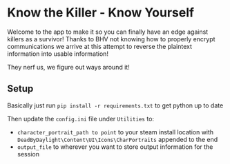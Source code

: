 # Know the Killer - Know Yourself
Welcome to the app to make it so you can finally have an edge against killers as a survivor! 
Thanks to BHV not knowing how to properly encrypt communications we arrive at this attempt to reverse the plaintext information into usable information! 

They nerf us, we figure out ways around it!

## Setup
Basically just run `pip install -r requirements.txt` to get python up to date

Then update the `config.ini` file under `Utilities` to:
* `character_portrait_path to point` to your steam install location with `DeadByDaylight\Content\UI\Icons\CharPortraits` appended to the end
* `output_file` to wherever you want to store output information for the session 